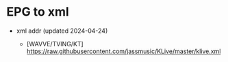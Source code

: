 # EPG to xml

* xml addr (updated 2024-04-24)

  - [WAVVE/TVING/KT]
    https://raw.githubusercontent.com/jassmusic/KLive/master/klive.xml

